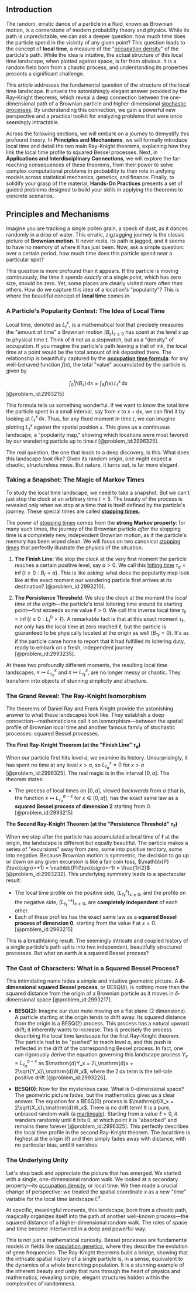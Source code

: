 ## Introduction
The random, erratic dance of a particle in a fluid, known as Brownian motion, is a cornerstone of modern probability theory and physics. While its path is unpredictable, we can ask a deeper question: how much time does the particle spend in the vicinity of any given point? This question leads to the concept of **local time**, a measure of the "[occupation density](@article_id:636076)" of the particle's path. While the idea is intuitive, the actual structure of this local time landscape, when plotted against space, is far from obvious. It is a random field born from a chaotic process, and understanding its properties presents a significant challenge.

This article addresses the fundamental question of the structure of the local time landscape. It unveils the astonishingly elegant answer provided by the Ray-Knight theorems, which reveal a deep connection between the one-dimensional path of a Brownian particle and higher-dimensional [stochastic processes](@article_id:141072). By understanding this connection, we gain a powerful new perspective and a practical toolkit for analyzing problems that were once seemingly intractable.

Across the following sections, we will embark on a journey to demystify this profound theory. In **Principles and Mechanisms**, we will formally introduce local time and detail the two main Ray-Knight theorems, explaining how they link the local time profile to squared Bessel processes. Next, in **Applications and Interdisciplinary Connections**, we will explore the far-reaching consequences of these theorems, from their power to solve complex computational problems in probability to their role in unifying models across statistical mechanics, genetics, and finance. Finally, to solidify your grasp of the material, **Hands-On Practices** presents a set of guided problems designed to build your skills in applying the theorems to concrete scenarios.

## Principles and Mechanisms

Imagine you are tracking a single pollen grain, a speck of dust, as it dances randomly in a drop of water. This erratic, zigzagging journey is the classic picture of **Brownian motion**. It never rests, its path is jagged, and it seems to have no memory of where it has just been. Now, ask a simple question: over a certain period, how much time does this particle spend near a particular spot?

This question is more profound than it appears. If the particle is moving continuously, the time it spends *exactly at* a single point, which has zero size, should be zero. Yet, some places are clearly visited more often than others. How do we capture this idea of a location's "popularity"? This is where the beautiful concept of **local time** comes in.

### A Particle's Popularity Contest: The Idea of Local Time

Local time, denoted as $L_t^x$, is a mathematical tool that precisely measures the "amount of time" a Brownian motion $(B_s)_{s\ge 0}$ has spent at the level $x$ up to physical time $t$. Think of it not as a stopwatch, but as a "density" of occupation. If you imagine the particle's path leaving a trail of ink, the local time at a point would be the total amount of ink deposited there. The relationship is beautifully captured by the **[occupation time formula](@article_id:184938)**: for any well-behaved function $f(x)$, the total "value" accumulated by the particle is given by

$$
\int_0^t f(B_s)\,\mathrm{d}s = \int_{\mathbb{R}} f(x)\,L_t^x\,\mathrm{d}x
$$
[@problem_id:2993215]

This formula tells us something wonderful. If we want to know the total time the particle spent in a small interval, say from $x$ to $x+\mathrm{d}x$, we can find it by looking at $L_t^x\,\mathrm{d}x$. Thus, for any fixed moment in time $t$, we can imagine plotting $L_t^x$ against the spatial position $x$. This gives us a continuous landscape, a "popularity map," showing which locations were most favored by our wandering particle up to time $t$ [@problem_id:2996325].

The real question, the one that leads to a deep discovery, is this: What does this landscape *look like*? Given its random origin, one might expect a chaotic, structureless mess. But nature, it turns out, is far more elegant.

### Taking a Snapshot: The Magic of Markov Times

To study the local time landscape, we need to take a snapshot. But we can't just stop the clock at an arbitrary time $t=5$. The beauty of the process is revealed only when we stop at a time that is itself defined by the particle's journey. These special times are called **[stopping times](@article_id:261305)**.

The power of [stopping times](@article_id:261305) comes from the **strong Markov property**: for many such times, the journey of the Brownian particle *after* the stopping time is a completely new, independent Brownian motion, as if the particle's memory has been wiped clean. We will focus on two canonical [stopping times](@article_id:261305) that perfectly illustrate the physics of the situation.

1.  **The Finish Line**: We stop the clock at the very first moment the particle reaches a certain positive level, say $a > 0$. We call this [hitting time](@article_id:263670) $\tau_a = \inf\{t \ge 0 : B_t = a\}$. This is like asking: what does the popularity map look like at the exact moment our wandering particle first arrives at its destination? [@problem_id:2993210].

2.  **The Persistence Threshold**: We stop the clock at the moment the *local time at the origin*—the particle's total loitering time around its starting point—first exceeds some value $\ell > 0$. We call this inverse local time $\tau_\ell = \inf\{t \ge 0 : L_t^0 > \ell\}$. A remarkable fact is that at this exact moment $\tau_\ell$, not only has the local time at zero reached $\ell$, but the particle is guaranteed to be physically located at the origin as well ($B_{\tau_\ell}=0$). It's as if the particle came home to report that it had fulfilled its loitering duty, ready to embark on a fresh, independent journey [@problem_id:2993235].

At these two profoundly different moments, the resulting local time landscapes, $x \mapsto L_{\tau_a}^x$ and $x \mapsto L_{\tau_\ell}^x$, are no longer messy or chaotic. They transform into objects of stunning simplicity and structure.

### The Grand Reveal: The Ray-Knight Isomorphism

The theorems of Daniel Ray and Frank Knight provide the astonishing answer to what these landscapes look like. They establish a deep connection—mathematicians call it an isomorphism—between the spatial profile of Brownian local time and another famous family of stochastic processes: squared Bessel processes.

**The First Ray-Knight Theorem (at the "Finish Line" $\tau_a$)**

When our particle first hits level $a$, we examine its history. Unsurprisingly, it has spent no time at any level $x > a$, so $L_{\tau_a}^x = 0$ for $x > a$ [@problem_id:2996325]. The real magic is in the interval $[0, a]$. The theorem states:

- The process of local times on $[0, a]$, viewed *backwards* from $a$ (that is, the function $x \mapsto L_{\tau_a}^{a-x}$ for $x \in [0, a]$), has the exact same law as a **squared Bessel process of dimension 2** starting from $0$. [@problem_id:2993215]

**The Second Ray-Knight Theorem (at the "Persistence Threshold" $\tau_\ell$)**

When we stop after the particle has accumulated a local time of $\ell$ at the origin, the landscape is different but equally beautiful. The particle makes a series of "excursions" away from zero, some into positive territory, some into negative. Because Brownian motion is symmetric, the decision to go up or down on any given excursion is like a fair coin toss, $\mathbb{P}(\text{sign}=+1) = \mathbb{P}(\text{sign}=-1) = \frac{1}{2}$ [@problem_id:2993232]. This underlying symmetry leads to a spectacular result:

- The local time profile on the positive side, $(L_{\tau_\ell}^x)_{x \ge 0}$, and the profile on the negative side, $(L_{\tau_\ell}^{-x})_{x \ge 0}$, are **completely independent** of each other.
- Each of these profiles has the exact same law as a **squared Bessel process of dimension 0**, starting from the value $\ell$ at $x=0$. [@problem_id:2993215]

This is a breathtaking result. The seemingly intricate and coupled history of a single particle's path splits into two independent, beautifully structured processes. But what on earth *is* a squared Bessel process?

### The Cast of Characters: What is a Squared Bessel Process?

This intimidating name hides a simple and intuitive geometric picture. A **$\delta$-dimensional squared Bessel process**, or $\mathrm{BESQ}(\delta)$, is nothing more than the squared distance from the origin of a Brownian particle as it moves in $\delta$-dimensional space [@problem_id:2993217].

- **$\mathrm{BESQ}(2)$**: Imagine our dust mote moving on a flat plane (2 dimensions). A particle starting at the origin tends to drift away. Its squared distance from the origin is a $\mathrm{BESQ}(2)$ process. This process has a natural upward drift; it inherently wants to increase. This is precisely the process describing the local time landscape for the first Ray-Knight theorem. The particle had to be "pushed" to reach level $a$, and this push is reflected in the drift of the corresponding Bessel process. In fact, one can rigorously derive the equation governing this landscape process $Y_x = L_{\tau_a}^{a-x}$ as $\mathrm{d}Y_x = 2\,\mathrm{d}x + 2\sqrt{Y_x}\,\mathrm{d}W_x$, where the $2\,\mathrm{d}x$ term is the tell-tale positive drift [@problem_id:2993226].

- **$\mathrm{BESQ}(0)$**: Now for the mysterious case. What is 0-dimensional space? The geometric picture fades, but the mathematics gives us a clear answer. The equation for a $\mathrm{BESQ}(0)$ process is $\mathrm{d}X_x = 2\sqrt{X_x}\,\mathrm{d}W_x$. There is no drift term! It is a pure, unbiased random walk (a [martingale](@article_id:145542)). Starting from a value $\ell > 0$, it wanders randomly until it hits 0, at which point it is "absorbed" and remains there forever [@problem_id:2996325]. This perfectly describes the local time profile in the second Ray-Knight theorem. The local time is highest at the origin ($\ell$) and then simply fades away with distance, with no particular bias, until it vanishes.

### The Underlying Unity

Let's step back and appreciate the picture that has emerged. We started with a single, one-dimensional random walk. We looked at a secondary property—its [occupation density](@article_id:636076), or local time. We then made a crucial change of perspective: we treated the spatial coordinate $x$ as a new "time" variable for the local time landscape $L^x$.

At specific, meaningful moments, this landscape, born from a chaotic path, magically organizes itself into the path of another well-known process—the squared distance of a higher-dimensional random walk. The roles of space and time become intertwined in a deep and powerful way.

This is not just a mathematical curiosity. Bessel processes are fundamental models in fields like [population genetics](@article_id:145850), where they describe the evolution of gene frequencies. The Ray-Knight theorems build a bridge, showing that the intricate spatial history of a single particle is, in a sense, equivalent to the dynamics of a whole branching population. It is a stunning example of the inherent beauty and unity that runs through the heart of physics and mathematics, revealing simple, elegant structures hidden within the complexities of randomness.
